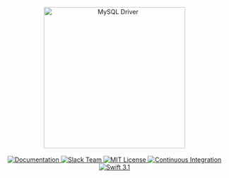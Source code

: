 <p align="center">
    <img src="https://cloud.githubusercontent.com/assets/1342803/24657467/a61b5c12-1946-11e7-9b98-b916bbc5fddd.png" width="320" alt="MySQL Driver">
    <br>
    <br>
    <a href="http://beta.docs.vapor.codes/mysql/package/">
        <img src="http://img.shields.io/badge/read_the-docs-92A8D1.svg" alt="Documentation">
    </a>
    <a href="http://vapor.team">
        <img src="http://vapor.team/badge.svg" alt="Slack Team">
    </a>
    <a href="LICENSE">
        <img src="http://img.shields.io/badge/license-MIT-brightgreen.svg" alt="MIT License">
    </a>
    <a href="https://circleci.com/gh/vapor/mysql-driver">
        <img src="https://circleci.com/gh/vapor/mysql-driver.svg?style=shield" alt="Continuous Integration">
    </a>
    <a href="https://swift.org">
        <img src="http://img.shields.io/badge/swift-3.1-brightgreen.svg" alt="Swift 3.1">
    </a>
</center>